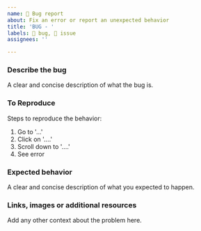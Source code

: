 ```yaml
---
name: 🐛 Bug report
about: Fix an error or report an unexpected behavior
title: 'BUG - '
labels: 🐛 bug, 📄 issue
assignees: ''

---
```


### Describe the bug
A clear and concise description of what the bug is.

### To Reproduce
Steps to reproduce the behavior:
1. Go to '...'
2. Click on '....'
3. Scroll down to '....'
4. See error

### Expected behavior
A clear and concise description of what you expected to happen.

### Links, images or additional resources
Add any other context about the problem here. 

